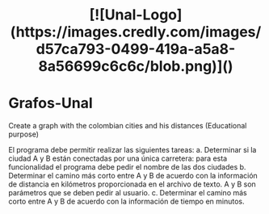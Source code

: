 <h1 align="center"> [![Unal-Logo](https://images.credly.com/images/d57ca793-0499-419a-a5a8-8a56699c6c6c/blob.png)]() <h1/>

# Grafos-Unal
Create a graph with the colombian cities and his distances (Educational purpose)


El programa debe permitir realizar las siguientes tareas:
a. Determinar si la ciudad A y B están conectadas por una única carretera: para esta
funcionalidad el programa debe pedir el nombre de las dos ciudades
b. Determinar el camino más corto entre A y B de acuerdo con la información de distancia
en kilómetros proporcionada en el archivo de texto. A y B son parámetros que se deben
pedir al usuario.
c. Determinar el camino más corto entre A y B de acuerdo con la información de tiempo en
minutos. 
